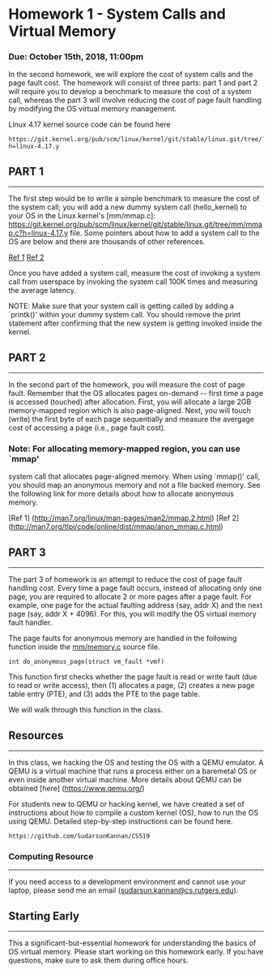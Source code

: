 # Homework 1 - System Calls and Virtual Memory
### Due: October 15th, 2018, 11:00pm


In the second homework, we will explore the cost of system calls and
the page fault cost. The homework will consist of three parts: part 1
and part 2 will require you to develop a benchmark to measure the cost
of a system call, whereas the part 3 will involve reducing the
cost of page fault handling by modifying the OS virtual memory
management.

Linux 4.17 kernel source code can be found here 
```
https://git.kernel.org/pub/scm/linux/kernel/git/stable/linux.git/tree/?h=linux-4.17.y
```

## PART 1
---------
The first step would be to write a simple benchmark to measure the
cost of the system call; you will add a new dummy system call
(hello_kernel) to your OS in the Linux kernel's [mm/mmap.c]: https://git.kernel.org/pub/scm/linux/kernel/git/stable/linux.git/tree/mm/mmap.c?h=linux-4.17.y 
file. Some pointers about how to add a system call to the OS are below and there are 
thousands of other references.

[Ref 1](https://shanetully.com/2014/04/adding-a-syscall-to-linux-3-14/) 
[Ref 2](https://macboypro.wordpress.com/2009/05/15/adding-a-custom-system-call-to-the-linux-os/) 

Once you have added a system call, measure the cost of invoking a system call
from userspace by invoking the system call 100K times and measuring the average
latency.

NOTE: Make sure that your system call is getting called by adding a `printk()'
within your dummy system call. You should remove the print statement after
confirming that the new system is getting invoked inside the kernel.

## PART 2
---------
In the second part of the homework, you will measure the cost of page fault. 
Remember that the OS allocates pages on-demand -- first time a page
is accessed (touched) after allocation. First, you will allocate a large 2GB memory-mapped 
region which is also page-aligned. Next, you will touch (write) the first byte of each 
page sequentially and measure the avergage cost of accessing a page (i.e., page fault cost).

### Note: For allocating memory-mapped region, you can use `mmap' 
system call that allocates page-aligned memory. When using `mmap()' call, you should 
map an anonymous memory and not a file backed memory. See the following link for 
more details about how to allocate anonymous memory.

[Ref 1] (http://man7.org/linux/man-pages/man2/mmap.2.html)
[Ref 2] (http://man7.org/tlpi/code/online/dist/mmap/anon_mmap.c.html)

## PART 3
---------

The part 3 of homework is an attempt to reduce the cost of page fault handling
cost. Every time a page fault occurs, instead of allocating only one page, you
are required to allocate 2 or more pages after a page fault. For example, one
page for the actual faulting address (say, addr X) and the next page (say, addr
X + 4096). For this, you will modify the OS virtual memory fault handler.

The page faults for anonymous memory are handled in the following function
inside the
[mm/memory.c](https://git.kernel.org/pub/scm/linux/kernel/git/stable/linux.git/tree/mm/memory.c?h=linux-4.17.y)
source file.

```
int do_anonymous_page(struct vm_fault *vmf)
```
This function first checks whether the page fault is read or write fault (due to
read or write access), then (1) allocates a page, (2) creates a new page table
entry (PTE), and (3) adds the PTE to the page table.

We will walk through this function in the class.

## Resources
-------------
In this class, we hacking the OS and testing the OS with a QEMU emulator. 
A QEMU is a virtual machine that runs a process either on a baremetal OS 
or even inside another virtual machine. More details about QEMU can be
obtained [here] (https://www.qemu.org/)

For students new to QEMU or hacking kernel, we have created a set of 
instructions about how to compile a custom kernel (OS), how to run the 
OS using QEMU. Detailed step-by-step instructions can be found here. 

```
https://github.com/SudarsunKannan/CS519
```

### Computing Resource
---------------------
If you need access to a development environment and cannot use your laptop, 
please send me an email (sudarsun.kannan@cs.rutgers.edu).


## Starting Early
-----------------
This a significant-but-essential homework for understanding the basics of OS
virtual memory. Please start working on this homework early. If you have
questions, make sure to ask them during office hours.





























